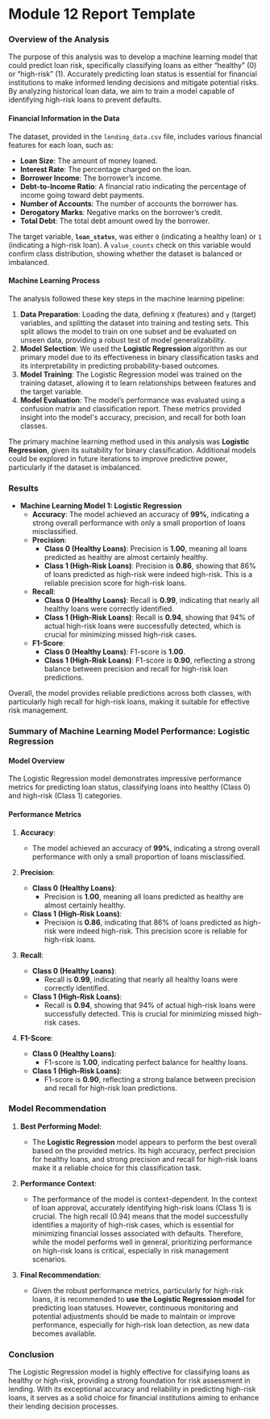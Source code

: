 # Module 12 Report Template

### Overview of the Analysis

The purpose of this analysis was to develop a machine learning model that could predict loan risk, specifically classifying loans as either “healthy” (0) or “high-risk” (1). Accurately predicting loan status is essential for financial institutions to make informed lending decisions and mitigate potential risks. By analyzing historical loan data, we aim to train a model capable of identifying high-risk loans to prevent defaults.

#### Financial Information in the Data

The dataset, provided in the `lending_data.csv` file, includes various financial features for each loan, such as:
- **Loan Size**: The amount of money loaned.
- **Interest Rate**: The percentage charged on the loan.
- **Borrower Income**: The borrower’s income.
- **Debt-to-Income Ratio**: A financial ratio indicating the percentage of income going toward debt payments.
- **Number of Accounts**: The number of accounts the borrower has.
- **Derogatory Marks**: Negative marks on the borrower’s credit.
- **Total Debt**: The total debt amount owed by the borrower.

The target variable, **`loan_status`**, was either `0` (indicating a healthy loan) or `1` (indicating a high-risk loan). A `value_counts` check on this variable would confirm class distribution, showing whether the dataset is balanced or imbalanced.

#### Machine Learning Process

The analysis followed these key steps in the machine learning pipeline:
1. **Data Preparation**: Loading the data, defining `X` (features) and `y` (target) variables, and splitting the dataset into training and testing sets. This split allows the model to train on one subset and be evaluated on unseen data, providing a robust test of model generalizability.
2. **Model Selection**: We used the **Logistic Regression** algorithm as our primary model due to its effectiveness in binary classification tasks and its interpretability in predicting probability-based outcomes.
3. **Model Training**: The Logistic Regression model was trained on the training dataset, allowing it to learn relationships between features and the target variable.
4. **Model Evaluation**: The model’s performance was evaluated using a confusion matrix and classification report. These metrics provided insight into the model's accuracy, precision, and recall for both loan classes.

The primary machine learning method used in this analysis was **Logistic Regression**, given its suitability for binary classification. Additional models could be explored in future iterations to improve predictive power, particularly if the dataset is imbalanced.


### Results

* **Machine Learning Model 1: Logistic Regression**
    * **Accuracy**: The model achieved an accuracy of **99%**, indicating a strong overall performance with only a small proportion of loans misclassified.
    * **Precision**:
      - **Class 0 (Healthy Loans)**: Precision is **1.00**, meaning all loans predicted as healthy are almost certainly healthy.
      - **Class 1 (High-Risk Loans)**: Precision is **0.86**, showing that 86% of loans predicted as high-risk were indeed high-risk. This is a reliable precision score for high-risk loans.
    * **Recall**:
      - **Class 0 (Healthy Loans)**: Recall is **0.99**, indicating that nearly all healthy loans were correctly identified.
      - **Class 1 (High-Risk Loans)**: Recall is **0.94**, showing that 94% of actual high-risk loans were successfully detected, which is crucial for minimizing missed high-risk cases.
    * **F1-Score**:
      - **Class 0 (Healthy Loans)**: F1-score is **1.00**.
      - **Class 1 (High-Risk Loans)**: F1-score is **0.90**, reflecting a strong balance between precision and recall for high-risk loan predictions.

Overall, the model provides reliable predictions across both classes, with particularly high recall for high-risk loans, making it suitable for effective risk management.


### Summary of Machine Learning Model Performance: Logistic Regression

#### Model Overview
The Logistic Regression model demonstrates impressive performance metrics for predicting loan status, classifying loans into healthy (Class 0) and high-risk (Class 1) categories.

#### Performance Metrics

1. **Accuracy**: 
   - The model achieved an accuracy of **99%**, indicating a strong overall performance with only a small proportion of loans misclassified.

2. **Precision**:
   - **Class 0 (Healthy Loans)**: 
     - Precision is **1.00**, meaning all loans predicted as healthy are almost certainly healthy.
   - **Class 1 (High-Risk Loans)**: 
     - Precision is **0.86**, indicating that 86% of loans predicted as high-risk were indeed high-risk. This precision score is reliable for high-risk loans.

3. **Recall**:
   - **Class 0 (Healthy Loans)**: 
     - Recall is **0.99**, indicating that nearly all healthy loans were correctly identified.
   - **Class 1 (High-Risk Loans)**: 
     - Recall is **0.94**, showing that 94% of actual high-risk loans were successfully detected. This is crucial for minimizing missed high-risk cases.

4. **F1-Score**:
   - **Class 0 (Healthy Loans)**: 
     - F1-score is **1.00**, indicating perfect balance for healthy loans.
   - **Class 1 (High-Risk Loans)**: 
     - F1-score is **0.90**, reflecting a strong balance between precision and recall for high-risk loan predictions.

### Model Recommendation

1. **Best Performing Model**:
   - The **Logistic Regression** model appears to perform the best overall based on the provided metrics. Its high accuracy, perfect precision for healthy loans, and strong precision and recall for high-risk loans make it a reliable choice for this classification task.

2. **Performance Context**:
   - The performance of the model is context-dependent. In the context of loan approval, accurately identifying high-risk loans (Class 1) is crucial. The high recall (0.94) means that the model successfully identifies a majority of high-risk cases, which is essential for minimizing financial losses associated with defaults. Therefore, while the model performs well in general, prioritizing performance on high-risk loans is critical, especially in risk management scenarios.

3. **Final Recommendation**:
   - Given the robust performance metrics, particularly for high-risk loans, it is recommended to **use the Logistic Regression model** for predicting loan statuses. However, continuous monitoring and potential adjustments should be made to maintain or improve performance, especially for high-risk loan detection, as new data becomes available. 

### Conclusion
The Logistic Regression model is highly effective for classifying loans as healthy or high-risk, providing a strong foundation for risk assessment in lending. With its exceptional accuracy and reliability in predicting high-risk loans, it serves as a solid choice for financial institutions aiming to enhance their lending decision processes.




